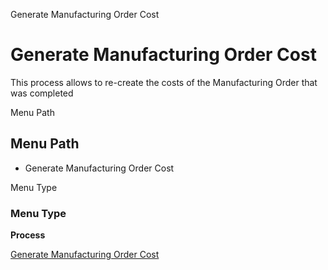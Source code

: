 
Generate Manufacturing Order Cost
# Generate Manufacturing Order Cost


This process allows to re-create the costs of the Manufacturing Order that was completed

Menu Path
## Menu Path



- Generate Manufacturing Order Cost

Menu Type
### Menu Type

**Process**


[Generate Manufacturing Order Cost](../../functional-guide/process/process-pp_order-generateordercost.md)